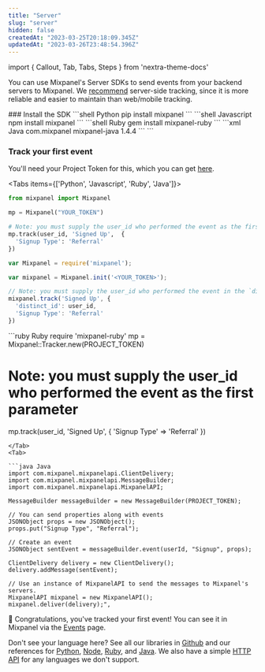 ```yaml
---
title: "Server"
slug: "server"
hidden: false
createdAt: "2023-03-25T20:18:09.345Z"
updatedAt: "2023-03-26T23:48:54.396Z"
---
```


import { Callout, Tab, Tabs, Steps } from 'nextra-theme-docs'

You can use Mixpanel's Server SDKs to send events from your backend servers to Mixpanel. We [recommend](doc:plan-your-implementation#need-to-start-tracking-product-data) server-side tracking, since it is more reliable and easier to maintain than web/mobile tracking.

<Steps>
### Install the SDK
<Tabs items={['Python', 'Javascript', 'Ruby', 'Java']}>
  
  
  <Tab>
  ```shell Python
  pip install mixpanel
  ```
  </Tab>
  <Tab>
  ```shell Javascript
  npm install mixpanel
  ```
  <Tab>
  ```shell Ruby
  gem install mixpanel-ruby
  ```
  </Tab>
  <Tab>
  ```xml Java
  <!--Include the following in your project's pom.xml-->
    <dependency>
      <groupId>com.mixpanel</groupId>
      <artifactId>mixpanel-java</artifactId>
      <version>1.4.4</version>
    </dependency>
   ```
  </Tab>
```
</Tabs>

### Track your first event

You'll need your Project Token for this, which you can get [here](mixpanel.com/settings/project).

<Tabs items={['Python', 'Javascript', 'Ruby', 'Java']}>
<Tab>
```python Python
from mixpanel import Mixpanel

mp = Mixpanel("YOUR_TOKEN")

# Note: you must supply the user_id who performed the event as the first parameter.
mp.track(user_id, 'Signed Up',  {
  'Signup Type': 'Referral'
})
```
  </Tab>

  <Tab>

```javascript Node.js
var Mixpanel = require('mixpanel');

var mixpanel = Mixpanel.init('<YOUR_TOKEN>');

// Note: you must supply the user_id who performed the event in the `distinct_id` field
mixpanel.track('Signed Up', {
  'distinct_id': user_id,
  'Signup Type': 'Referral'
})
```
</Tab>
  
<Tab>
```ruby Ruby
require 'mixpanel-ruby'
mp = Mixpanel::Tracker.new(PROJECT_TOKEN)

# Note: you must supply the user_id who performed the event as the first parameter
mp.track(user_id, 'Signed Up', {
  'Signup Type' => 'Referral'
})
```
</Tab>
<Tab>

```java Java
import com.mixpanel.mixpanelapi.ClientDelivery;
import com.mixpanel.mixpanelapi.MessageBuilder;
import com.mixpanel.mixpanelapi.MixpanelAPI;

MessageBuilder messageBuilder = new MessageBuilder(PROJECT_TOKEN);

// You can send properties along with events
JSONObject props = new JSONObject();
props.put("Signup Type", "Referral");

// Create an event
JSONObject sentEvent = messageBuilder.event(userId, "Signup", props);

ClientDelivery delivery = new ClientDelivery();
delivery.addMessage(sentEvent);

// Use an instance of MixpanelAPI to send the messages to Mixpanel's servers.
MixpanelAPI mixpanel = new MixpanelAPI();
mixpanel.deliver(delivery);",
```
</Tab>
</Steps>

🎉 Congratulations, you've tracked your first event! You can see it in Mixpanel via the [Events](mixpanel.com/report/events) page. 

Don't see your language here? See all our libraries in [Github](https://www.github.com/mixpanel) and our references for [Python](doc:python), [Node](doc:nodejs), [Ruby](doc:ruby), and [Java](doc:java). We also have a simple [HTTP API](doc:cloud-ingestion) for any languages we don't support.
